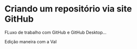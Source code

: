 # Criando um repositório via site GitHub
FLuxo de trabalho com GitHub e GitHub Desktop...

Edição maneira com a Val
